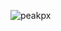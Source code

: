 ![peakpx](https://user-images.githubusercontent.com/119074965/206849016-a5fb78f5-25ad-45b5-827c-63e054b56595.jpg)
